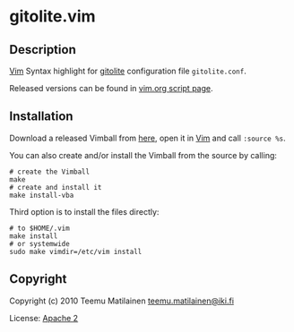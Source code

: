 gitolite.vim
============

Description
-----------

[Vim][] Syntax highlight for [gitolite][] configuration file `gitolite.conf`.

Released versions can be found in [vim.org script page][script_page].

Installation
------------

Download a released Vimball from [here][script_page], open it in [Vim][] and
call `:source %s`.

You can also create and/or install the Vimball from the source by calling:

	# create the Vimball
	make
	# create and install it
	make install-vba

Third option is to install the files directly:

	# to $HOME/.vim
	make install
	# or systemwide
	sudo make vimdir=/etc/vim install

Copyright
---------

Copyright (c) 2010 Teemu Matilainen <teemu.matilainen@iki.fi>

License: [Apache 2](http://www.apache.org/licenses/LICENSE-2.0)

[Vim]: http://www.vim.org/
[gitolite]: http://github.com/sitaramc/gitolite
[script_page]: http://www.vim.org/scripts/script.php?script_id=2900

